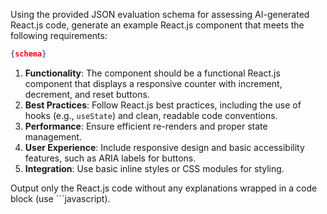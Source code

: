 Using the provided JSON evaluation schema for assessing AI-generated React.js code, generate an example React.js component that meets the following requirements:

```json
{schema}
```

1. **Functionality**: The component should be a functional React.js component that displays a responsive counter with increment, decrement, and reset buttons.
2. **Best Practices**: Follow React.js best practices, including the use of hooks (e.g., `useState`) and clean, readable code conventions.
3. **Performance**: Ensure efficient re-renders and proper state management.
4. **User Experience**: Include responsive design and basic accessibility features, such as ARIA labels for buttons.
5. **Integration**: Use basic inline styles or CSS modules for styling.

Output only the React.js code without any explanations wrapped in a code block (use ```javascript).
